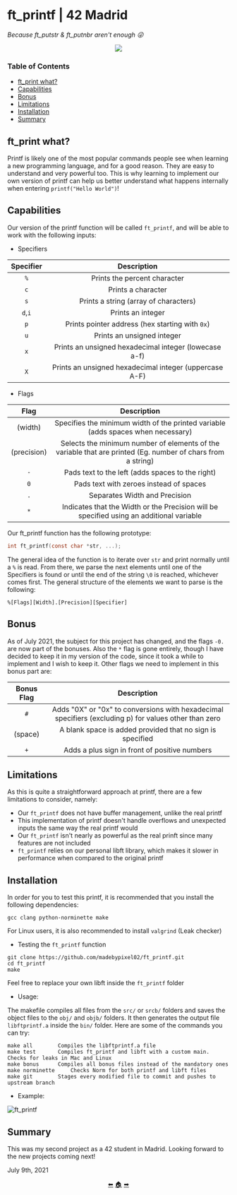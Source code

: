 # ft_printf | 42 Madrid

*Because ft_putstr & ft_putnbr aren't enough :stuck_out_tongue_winking_eye:*

<p align="center">
  <img src=https://user-images.githubusercontent.com/40824677/149224740-dbaff244-68d7-4907-bb38-3f6e6b934655.png />
</p>

### Table of Contents

* [ft_print what?](#ft_print-what)
* [Capabilities](#capabilities)
* [Bonus](#bonus)
* [Limitations](#limitations)
* [Installation](#installation)
* [Summary](#summary)

## ft_print what?
Printf is likely one of the most popular commands people see when learning a new programming language, and for a good reason. They are easy to understand and very powerful too. This is why learning to implement our own version of printf can help us better understand what happens internally when entering ``printf("Hello World")``!

## Capabilities
Our version of the printf function will be called ``ft_printf``, and will be able to work with the following inputs:


* Specifiers

| Specifier | Description |
| :-------: | :---------: |
| ``%`` | Prints the percent character |
| ``c`` | Prints a character |
| ``s`` | Prints a string (array of characters) |
| ``d``,``i`` | Prints an integer |
| ``p`` | Prints pointer address (hex starting with ``0x``) |
| ``u`` | Prints an unsigned integer |
| ``x`` | Prints an unsigned hexadecimal integer (lowecase a-f) |
| ``X`` | Prints an unsigned hexadecimal integer (uppercase A-F) |

* Flags

| Flag | Description |
| :--: | :---------: |
| (width) | Specifies the minimum width of the printed variable (adds spaces when necessary) |
| (precision) | Selects the minimum number of elements of the variable that are printed (Eg. number of chars from a string) |
| ``-`` | Pads text to the left (adds spaces to the right) |
| ``0`` | Pads text with zeroes instead of spaces |
| ``.`` | Separates Width and Precision |
| ``*`` | Indicates that the Width or the Precision will be specified using an additional variable |

Our ft_printf function has the following prototype:
```C
int ft_printf(const char *str, ...);
```

The general idea of the function is to iterate over ``str`` and print normally until a ``%`` is read. From there, we parse the next elements until one of the Specifiers is found or until the end of the string ``\0`` is reached, whichever comes first. The general structure of the elements we want to parse is the following:

```
%[Flags][Width].[Precision][Specifier]
```

## Bonus
As of July 2021, the subject for this project has changed, and the flags ``-0.`` are now part of the bonuses. Also the ``*`` flag is gone entirely, though I have decided to keep it in my version of the code, since it took a while to implement and I wish to keep it. Other flags we need to implement in this bonus part are:

| Bonus Flag | Description |
| :--------: | :---------: |
| ``#`` | Adds "0X" or "0x" to conversions with hexadecimal specifiers (excluding p) for values other than zero |
| (space) |A blank space is added provided that no sign is specified |
| ``+`` | Adds a plus sign in front of positive numbers |

## Limitations

As this is quite a straightforward approach at printf, there are a few limitations to consider, namely:

* Our ``ft_printf`` does not have buffer management, unlike the real printf
* This implementation of printf doesn't handle overflows and unexpected inputs the same way the real printf would
* Our ``ft_printf`` isn't nearly as powerful as the real prinft since many features are not included
* ``ft_printf`` relies on our personal libft library, which makes it slower in performance when compared to the original printf

## Installation

In order for you to test this printf, it is recommended that you install the following dependencies:

```shell
gcc clang python-norminette make
```
For Linux users, it is also recommended to install ``valgrind`` (Leak checker)

* Testing the ``ft_printf`` function
```shell
git clone https://github.com/madebypixel02/ft_printf.git
cd ft_printf
make
```
Feel free to replace your own libft inside the ``ft_printf`` folder


* Usage:

The makefile compiles all files from the ``src/`` or ``srcb/`` folders and saves the object files to the ``obj/`` and ``objb/`` folders. It then generates the output file ``libftprintf.a`` inside the ``bin/`` folder. Here are some of the commands you can try:

```
make all		Compiles the libftprintf.a file
make test		Compiles ft_printf and libft with a custom main. Checks for leaks in Mac and Linux
make bonus		Compiles all bonus files instead of the mandatory ones
make norminette		Checks Norm for both printf and libft files	
make git		Stages every modified file to commit and pushes to upstream branch
```

* Example:

![ft_printf](https://user-images.githubusercontent.com/40824677/146548168-c5f4142c-b174-44fe-9c20-11f113bd746d.gif)

## Summary

This was my second project as a 42 student in Madrid. Looking forward to the new projects coming next!

July 9th, 2021

<p align="center">
  <a href="https://github.com/madebypixel02/libft">&#11013;</a>
  <a href="https://github.com/madebypixel02/42-Madrid-Cursus">&#127968;</a>
  <a href="https://github.com/madebypixel02/get_next_line">&#10145;</a>
</p>
